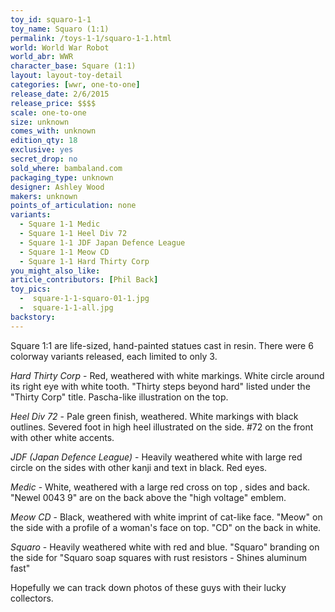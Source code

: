 ```yaml
---
toy_id: squaro-1-1
toy_name: Squaro (1:1)
permalink: /toys-1-1/squaro-1-1.html
world: World War Robot
world_abr: WWR
character_base: Square (1:1)
layout: layout-toy-detail
categories: [wwr, one-to-one]
release_date: 2/6/2015
release_price: $$$$
scale: one-to-one
size: unknown
comes_with: unknown
edition_qty: 18
exclusive: yes
secret_drop: no
sold_where: bambaland.com
packaging_type: unknown
designer: Ashley Wood
makers: unknown
points_of_articulation: none
variants: 
  - Square 1-1 Medic
  - Square 1-1 Heel Div 72
  - Square 1-1 JDF Japan Defence League
  - Square 1-1 Meow CD
  - Square 1-1 Hard Thirty Corp
you_might_also_like:  
article_contributors: [Phil Back]
toy_pics:
  -  square-1-1-squaro-01-1.jpg
  -  square-1-1-all.jpg
backstory:  
---
```

Square 1:1 are life-sized, hand-painted statues cast in resin. There were 6 colorway variants released, each limited to only 3.

*Hard Thirty Corp* - Red, weathered with white markings. White circle around its right eye with white tooth. "Thirty steps beyond hard" listed under the "Thirty Corp" title. Pascha-like illustration on the top.

*Heel Div 72* - Pale green finish, weathered. White markings with black outlines. Severed foot in high heel illustrated on the side. #72 on the front with other white accents.

*JDF (Japan Defence League)* -  Heavily weathered white with large red circle on the sides with other kanji and text in black. Red eyes.

*Medic* - White, weathered with a large red cross on top , sides and back. "Newel 0043 9" are on the back above the "high voltage" emblem.

*Meow CD* - Black, weathered with white imprint of cat-like face. "Meow" on the side with a profile of a woman's face on top. "CD" on the back in white.

*Squaro* - Heavily weathered white with red and blue. "Squaro" branding on the side for "Squaro soap squares with rust resistors - Shines aluminum fast"

Hopefully we can track down photos of these guys with their lucky collectors.